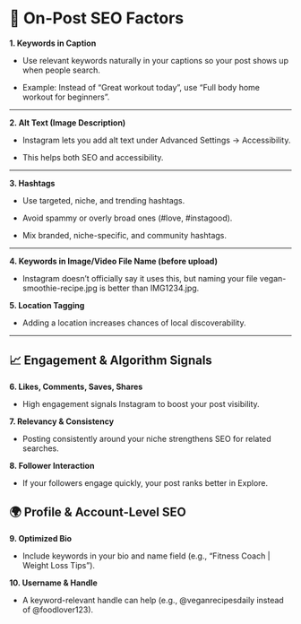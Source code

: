 # 🔑 On-Post SEO Factors

**1. Keywords in Caption**

   - Use relevant keywords naturally in your captions so your post shows up when people search.

   - Example: Instead of “Great workout today”, use “Full body home workout for beginners”.

---

**2. Alt Text (Image Description)**

   - Instagram lets you add alt text under Advanced Settings → Accessibility.

   - This helps both SEO and accessibility.

----

**3. Hashtags**

   - Use targeted, niche, and trending hashtags.

   - Avoid spammy or overly broad ones (#love, #instagood).

   - Mix branded, niche-specific, and community hashtags.

---

**4. Keywords in Image/Video File Name (before upload)**

   - Instagram doesn’t officially say it uses this, but naming your file vegan-smoothie-recipe.jpg is better than IMG1234.jpg.

**5. Location Tagging**

   - Adding a location increases chances of local discoverability.

---

## 📈 Engagement & Algorithm Signals

**6. Likes, Comments, Saves, Shares**

   - High engagement signals Instagram to boost your post visibility.

**7. Relevancy & Consistency**

   - Posting consistently around your niche strengthens SEO for related searches.

**8. Follower Interaction**

   - If your followers engage quickly, your post ranks better in Explore.

## 🌍 Profile & Account-Level SEO

**9. Optimized Bio**

  - Include keywords in your bio and name field (e.g., “Fitness Coach | Weight Loss Tips”).

**10. Username & Handle**

   - A keyword-relevant handle can help (e.g., @veganrecipesdaily instead of @foodlover123).
